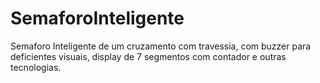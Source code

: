 # SemaforoInteligente
Semaforo Inteligente de um cruzamento com travessia, com buzzer para deficientes visuais, display de 7 segmentos com contador e outras tecnologias.

